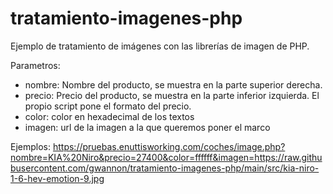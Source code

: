 # tratamiento-imagenes-php
Ejemplo de tratamiento de imágenes con las librerías de imagen de PHP.

Parametros:
* nombre: Nombre del producto, se muestra en la parte superior derecha.
* precio: Precio del producto, se muestra en la parte inferior izquierda. El propio script pone el formato del precio.
* color: color en hexadecimal de los textos
* imagen: url de la imagen a la que queremos poner el marco 

Ejemplos:
https://pruebas.enuttisworking.com/coches/image.php?nombre=KIA%20Niro&precio=27400&color=ffffff&imagen=https://raw.githubusercontent.com/gwannon/tratamiento-imagenes-php/main/src/kia-niro-1-6-hev-emotion-9.jpg
